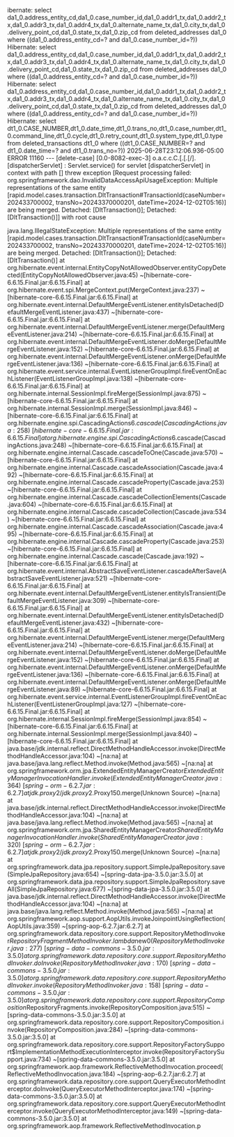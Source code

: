 ibernate: select da1_0.address_entity_cd,da1_0.case_number_id,da1_0.addr1_tx,da1_0.addr2_tx,da1_0.addr3_tx,da1_0.addr4_tx,da1_0.alternate_name_tx,da1_0.city_tx,da1_0.delivery_point_cd,da1_0.state_tx,da1_0.zip_cd from deleted_addresses da1_0 where ((da1_0.address_entity_cd=? and da1_0.case_number_id=?))
Hibernate: select da1_0.address_entity_cd,da1_0.case_number_id,da1_0.addr1_tx,da1_0.addr2_tx,da1_0.addr3_tx,da1_0.addr4_tx,da1_0.alternate_name_tx,da1_0.city_tx,da1_0.delivery_point_cd,da1_0.state_tx,da1_0.zip_cd from deleted_addresses da1_0 where ((da1_0.address_entity_cd=? and da1_0.case_number_id=?))
Hibernate: select da1_0.address_entity_cd,da1_0.case_number_id,da1_0.addr1_tx,da1_0.addr2_tx,da1_0.addr3_tx,da1_0.addr4_tx,da1_0.alternate_name_tx,da1_0.city_tx,da1_0.delivery_point_cd,da1_0.state_tx,da1_0.zip_cd from deleted_addresses da1_0 where ((da1_0.address_entity_cd=? and da1_0.case_number_id=?))
Hibernate: select dt1_0.CASE_NUMBER,dt1_0.date_time,dt1_0.trans_no,dt1_0.case_number,dt1_0.command_line,dt1_0.cycle,dt1_0.retry_count,dt1_0.system_type,dt1_0.type from deleted_transactions dt1_0 where ((dt1_0.CASE_NUMBER=? and dt1_0.date_time=? and dt1_0.trans_no=?))
2025-06-28T23:12:06.936-05:00 ERROR 11160 --- [delete-case] [0.0-8082-exec-3] o.a.c.c.C.[.[.[/].[dispatcherServlet]    : Servlet.service() for servlet [dispatcherServlet] in context with path [] threw exception [Request processing failed: org.springframework.dao.InvalidDataAccessApiUsageException: Multiple representations of the same entity [rapid.model.cases.transaction.DltTransaction#TransactionId(caseNumber=202433700002, transNo=20243370000201, dateTime=2024-12-02T05:16)] are being merged. Detached: [DltTransaction()]; Detached: [DltTransaction()]] with root cause

java.lang.IllegalStateException: Multiple representations of the same entity [rapid.model.cases.transaction.DltTransaction#TransactionId(caseNumber=202433700002, transNo=20243370000201, dateTime=2024-12-02T05:16)] are being merged. Detached: [DltTransaction()]; Detached: [DltTransaction()]
        at org.hibernate.event.internal.EntityCopyNotAllowedObserver.entityCopyDetected(EntityCopyNotAllowedObserver.java:45) ~[hibernate-core-6.6.15.Final.jar:6.6.15.Final]
        at org.hibernate.event.spi.MergeContext.put(MergeContext.java:237) ~[hibernate-core-6.6.15.Final.jar:6.6.15.Final]
        at org.hibernate.event.internal.DefaultMergeEventListener.entityIsDetached(DefaultMergeEventListener.java:437) ~[hibernate-core-6.6.15.Final.jar:6.6.15.Final]
        at org.hibernate.event.internal.DefaultMergeEventListener.merge(DefaultMergeEventListener.java:214) ~[hibernate-core-6.6.15.Final.jar:6.6.15.Final]
        at org.hibernate.event.internal.DefaultMergeEventListener.doMerge(DefaultMergeEventListener.java:152) ~[hibernate-core-6.6.15.Final.jar:6.6.15.Final]
        at org.hibernate.event.internal.DefaultMergeEventListener.onMerge(DefaultMergeEventListener.java:136) ~[hibernate-core-6.6.15.Final.jar:6.6.15.Final]
        at org.hibernate.event.service.internal.EventListenerGroupImpl.fireEventOnEachListener(EventListenerGroupImpl.java:138) ~[hibernate-core-6.6.15.Final.jar:6.6.15.Final]
        at org.hibernate.internal.SessionImpl.fireMerge(SessionImpl.java:875) ~[hibernate-core-6.6.15.Final.jar:6.6.15.Final]
        at org.hibernate.internal.SessionImpl.merge(SessionImpl.java:846) ~[hibernate-core-6.6.15.Final.jar:6.6.15.Final]
        at org.hibernate.engine.spi.CascadingActions$6.cascade(CascadingActions.java:258) ~[hibernate-core-6.6.15.Final.jar:6.6.15.Final]
        at org.hibernate.engine.spi.CascadingActions$6.cascade(CascadingActions.java:248) ~[hibernate-core-6.6.15.Final.jar:6.6.15.Final]
        at org.hibernate.engine.internal.Cascade.cascadeToOne(Cascade.java:570) ~[hibernate-core-6.6.15.Final.jar:6.6.15.Final]
        at org.hibernate.engine.internal.Cascade.cascadeAssociation(Cascade.java:492) ~[hibernate-core-6.6.15.Final.jar:6.6.15.Final]
        at org.hibernate.engine.internal.Cascade.cascadeProperty(Cascade.java:253) ~[hibernate-core-6.6.15.Final.jar:6.6.15.Final]
        at org.hibernate.engine.internal.Cascade.cascadeCollectionElements(Cascade.java:604) ~[hibernate-core-6.6.15.Final.jar:6.6.15.Final]
        at org.hibernate.engine.internal.Cascade.cascadeCollection(Cascade.java:534) ~[hibernate-core-6.6.15.Final.jar:6.6.15.Final]
        at org.hibernate.engine.internal.Cascade.cascadeAssociation(Cascade.java:495) ~[hibernate-core-6.6.15.Final.jar:6.6.15.Final]
        at org.hibernate.engine.internal.Cascade.cascadeProperty(Cascade.java:253) ~[hibernate-core-6.6.15.Final.jar:6.6.15.Final]
        at org.hibernate.engine.internal.Cascade.cascade(Cascade.java:192) ~[hibernate-core-6.6.15.Final.jar:6.6.15.Final]
        at org.hibernate.event.internal.AbstractSaveEventListener.cascadeAfterSave(AbstractSaveEventListener.java:521) ~[hibernate-core-6.6.15.Final.jar:6.6.15.Final]
        at org.hibernate.event.internal.DefaultMergeEventListener.entityIsTransient(DefaultMergeEventListener.java:309) ~[hibernate-core-6.6.15.Final.jar:6.6.15.Final]
        at org.hibernate.event.internal.DefaultMergeEventListener.entityIsDetached(DefaultMergeEventListener.java:432) ~[hibernate-core-6.6.15.Final.jar:6.6.15.Final]
        at org.hibernate.event.internal.DefaultMergeEventListener.merge(DefaultMergeEventListener.java:214) ~[hibernate-core-6.6.15.Final.jar:6.6.15.Final]
        at org.hibernate.event.internal.DefaultMergeEventListener.doMerge(DefaultMergeEventListener.java:152) ~[hibernate-core-6.6.15.Final.jar:6.6.15.Final]
        at org.hibernate.event.internal.DefaultMergeEventListener.onMerge(DefaultMergeEventListener.java:136) ~[hibernate-core-6.6.15.Final.jar:6.6.15.Final]
        at org.hibernate.event.internal.DefaultMergeEventListener.onMerge(DefaultMergeEventListener.java:89) ~[hibernate-core-6.6.15.Final.jar:6.6.15.Final]
        at org.hibernate.event.service.internal.EventListenerGroupImpl.fireEventOnEachListener(EventListenerGroupImpl.java:127) ~[hibernate-core-6.6.15.Final.jar:6.6.15.Final]
        at org.hibernate.internal.SessionImpl.fireMerge(SessionImpl.java:854) ~[hibernate-core-6.6.15.Final.jar:6.6.15.Final]
        at org.hibernate.internal.SessionImpl.merge(SessionImpl.java:840) ~[hibernate-core-6.6.15.Final.jar:6.6.15.Final]
        at java.base/jdk.internal.reflect.DirectMethodHandleAccessor.invoke(DirectMethodHandleAccessor.java:104) ~[na:na]
        at java.base/java.lang.reflect.Method.invoke(Method.java:565) ~[na:na]
        at org.springframework.orm.jpa.ExtendedEntityManagerCreator$ExtendedEntityManagerInvocationHandler.invoke(ExtendedEntityManagerCreator.java:364) ~[spring-orm-6.2.7.jar:6.2.7]
        at jdk.proxy2/jdk.proxy2.$Proxy150.merge(Unknown Source) ~[na:na]
        at java.base/jdk.internal.reflect.DirectMethodHandleAccessor.invoke(DirectMethodHandleAccessor.java:104) ~[na:na]
        at java.base/java.lang.reflect.Method.invoke(Method.java:565) ~[na:na]
        at org.springframework.orm.jpa.SharedEntityManagerCreator$SharedEntityManagerInvocationHandler.invoke(SharedEntityManagerCreator.java:320) ~[spring-orm-6.2.7.jar:6.2.7]
        at jdk.proxy2/jdk.proxy2.$Proxy150.merge(Unknown Source) ~[na:na]
        at org.springframework.data.jpa.repository.support.SimpleJpaRepository.save(SimpleJpaRepository.java:654) ~[spring-data-jpa-3.5.0.jar:3.5.0]
        at org.springframework.data.jpa.repository.support.SimpleJpaRepository.saveAll(SimpleJpaRepository.java:677) ~[spring-data-jpa-3.5.0.jar:3.5.0]
        at java.base/jdk.internal.reflect.DirectMethodHandleAccessor.invoke(DirectMethodHandleAccessor.java:104) ~[na:na]
        at java.base/java.lang.reflect.Method.invoke(Method.java:565) ~[na:na]
        at org.springframework.aop.support.AopUtils.invokeJoinpointUsingReflection(AopUtils.java:359) ~[spring-aop-6.2.7.jar:6.2.7]
        at org.springframework.data.repository.core.support.RepositoryMethodInvoker$RepositoryFragmentMethodInvoker.lambda$new$0(RepositoryMethodInvoker.java:277) ~[spring-data-commons-3.5.0.jar:3.5.0]
        at org.springframework.data.repository.core.support.RepositoryMethodInvoker.doInvoke(RepositoryMethodInvoker.java:170) ~[spring-data-commons-3.5.0.jar:3.5.0]
        at org.springframework.data.repository.core.support.RepositoryMethodInvoker.invoke(RepositoryMethodInvoker.java:158) ~[spring-data-commons-3.5.0.jar:3.5.0]
        at org.springframework.data.repository.core.support.RepositoryComposition$RepositoryFragments.invoke(RepositoryComposition.java:515) ~[spring-data-commons-3.5.0.jar:3.5.0]
        at org.springframework.data.repository.core.support.RepositoryComposition.invoke(RepositoryComposition.java:284) ~[spring-data-commons-3.5.0.jar:3.5.0]
        at org.springframework.data.repository.core.support.RepositoryFactorySupport$ImplementationMethodExecutionInterceptor.invoke(RepositoryFactorySupport.java:734) ~[spring-data-commons-3.5.0.jar:3.5.0]
        at org.springframework.aop.framework.ReflectiveMethodInvocation.proceed(ReflectiveMethodInvocation.java:184) ~[spring-aop-6.2.7.jar:6.2.7]
        at org.springframework.data.repository.core.support.QueryExecutorMethodInterceptor.doInvoke(QueryExecutorMethodInterceptor.java:174) ~[spring-data-commons-3.5.0.jar:3.5.0]
        at org.springframework.data.repository.core.support.QueryExecutorMethodInterceptor.invoke(QueryExecutorMethodInterceptor.java:149) ~[spring-data-commons-3.5.0.jar:3.5.0]
        at org.springframework.aop.framework.ReflectiveMethodInvocation.p
